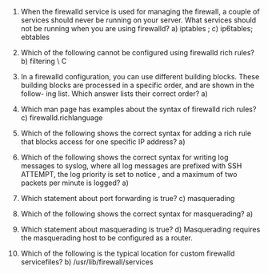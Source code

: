 
1. When the firewalld service is used for managing the firewall, a couple of
services should never be running on your server. What services should not
be running when you are using firewalld?
	a) iptables ; c) ip6tables; ebtables
2. Which of the following cannot be configured using firewalld rich rules?
	b) filtering \ C
3. In a firewalld configuration, you can use different building blocks. These
	building blocks are processed in a specific order, and are shown in the follow-
	ing list. Which answer lists their correct order?
		a)
4. Which man page has examples about the syntax of firewalld rich rules?
	c) firewalld.richlanguage
5. Which of the following shows the correct syntax for adding a rich rule that
	blocks access for one specific IP address?
		a)

6. Which of the following shows the correct syntax for writing log messages to
	syslog, where all log messages are prefixed with SSH ATTEMPT, the log
	priority is set to notice , and a maximum of two packets per minute is logged?
	a)
7. Which statement about port forwarding is true?
	c) masquerading 
8. Which of the following shows the correct syntax for masquerading?
	a)
9. Which statement about masquerading is true?
	d) Masquerading requires the masquerading host to be configured as a
	router.
10. Which of the following is the typical location for custom firewalld servicefiles?
	b) /usr/lib/firewall/services
	